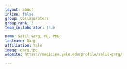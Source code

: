 ```yaml
---
layout: about
inline: false
group: Collaborators
group_rank: 2
team_collaborator: true

name: Salil Garg, MD, PhD
lastname: Garg
affiliation: Yale
image: garg.jpg
website: https://medicine.yale.edu/profile/salil-garg/

---
```

